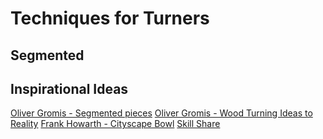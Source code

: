 # Techniques for Turners

## Segmented

## Inspirational Ideas

[Oliver Gromis - Segmented pieces](https://www.youtube.com/channel/UC3kU2wdJ-PDJ4wZ1se7yBzg)
[Oliver Gromis - Wood Turning Ideas to Reality](https://www.instagram.com/olivier_gomis_/)
[Frank Howarth - Cityscape Bowl](https://www.youtube.com/watch?v=9ek5n7Y1ph8)
[Skill Share](https://www.skillshare.com/)